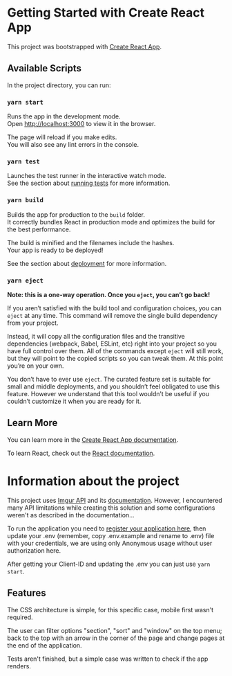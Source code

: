 # Getting Started with Create React App

This project was bootstrapped with [Create React App](https://github.com/facebook/create-react-app).

## Available Scripts

In the project directory, you can run:

### `yarn start`

Runs the app in the development mode.\
Open [http://localhost:3000](http://localhost:3000) to view it in the browser.

The page will reload if you make edits.\
You will also see any lint errors in the console.

### `yarn test`

Launches the test runner in the interactive watch mode.\
See the section about [running tests](https://facebook.github.io/create-react-app/docs/running-tests) for more information.

### `yarn build`

Builds the app for production to the `build` folder.\
It correctly bundles React in production mode and optimizes the build for the best performance.

The build is minified and the filenames include the hashes.\
Your app is ready to be deployed!

See the section about [deployment](https://facebook.github.io/create-react-app/docs/deployment) for more information.

### `yarn eject`

**Note: this is a one-way operation. Once you `eject`, you can’t go back!**

If you aren’t satisfied with the build tool and configuration choices, you can `eject` at any time. This command will remove the single build dependency from your project.

Instead, it will copy all the configuration files and the transitive dependencies (webpack, Babel, ESLint, etc) right into your project so you have full control over them. All of the commands except `eject` will still work, but they will point to the copied scripts so you can tweak them. At this point you’re on your own.

You don’t have to ever use `eject`. The curated feature set is suitable for small and middle deployments, and you shouldn’t feel obligated to use this feature. However we understand that this tool wouldn’t be useful if you couldn’t customize it when you are ready for it.

## Learn More

You can learn more in the [Create React App documentation](https://facebook.github.io/create-react-app/docs/getting-started).

To learn React, check out the [React documentation](https://reactjs.org/).

# Information about the project

This project uses [Imgur API](https://api.imgur.com/) and its [documentation](https://apidocs.imgur.com/). However, I encountered many API limitations while creating this solution and some configurations weren't as described in the documentation...

To run the application you need to [register your application here](https://api.imgur.com/oauth2/addclient), then update your .env (remember, copy .env.example and rename to .env) file with your credentials, we are using only Anonymous usage without user authorization here.

After getting your Client-ID and updating the .env you can just use `yarn start`.

## Features

The CSS architecture is simple, for this specific case, mobile first wasn't required.

The user can filter options "section", "sort" and "window" on the top menu; back to the top with an arrow in the corner of the page and change pages at the end of the application.

Tests aren't finished, but a simple case was written to check if the app renders.
